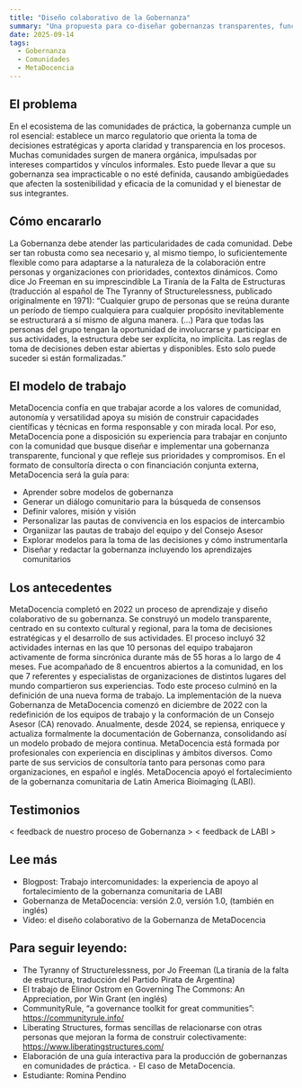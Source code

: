 ```yaml
---
title: "Diseño colaborativo de la Gobernanza"
summary: "Una propuesta para co-diseñar gobernanzas transparentes, funcionales y contextualizadas junto a la comunidad."
date: 2025-09-14
tags:
  - Gobernanza
  - Comunidades
  - MetaDocencia
---
```


## El problema
En el ecosistema de las comunidades de práctica, la gobernanza cumple un rol esencial: establece un marco regulatorio que orienta la toma de decisiones estratégicas y aporta claridad y transparencia en los procesos. 
Muchas comunidades surgen de manera orgánica, impulsadas por intereses compartidos y vínculos informales. Esto puede llevar a que su gobernanza sea impracticable o no esté definida, causando ambigüedades que afecten la sostenibilidad y eficacia de la comunidad y el bienestar de sus integrantes.

## Cómo encararlo
La Gobernanza debe atender las particularidades de cada comunidad. Debe ser tan robusta como sea necesario y, al mismo tiempo, lo suficientemente flexible como para adaptarse a la naturaleza de la colaboración entre personas y organizaciones con prioridades, contextos dinámicos.
Como dice Jo Freeman en su imprescindible La Tiranía de la Falta de Estructuras (traducción al español de The Tyranny of Structurelessness, publicado originalmente en 1971):
“Cualquier grupo de personas que se reúna durante un período de tiempo cualquiera para cualquier propósito inevitablemente se estructurará a sí mismo de alguna manera. (...) Para que todas las personas del grupo tengan la oportunidad de involucrarse y participar en sus actividades, la estructura debe ser explícita, no implícita. Las reglas de toma de decisiones deben estar abiertas y disponibles. Esto solo puede suceder si están formalizadas.”

## El modelo de trabajo
MetaDocencia confía en que trabajar acorde a los valores de comunidad, autonomía y versatilidad apoya su misión de construir capacidades científicas y técnicas en forma responsable y con mirada local. 
Por eso, MetaDocencia pone a disposición su experiencia para trabajar en conjunto con la comunidad que busque diseñar e implementar una gobernanza transparente, funcional y que refleje sus prioridades y compromisos. 
En el formato de consultoría directa o con financiación conjunta externa, MetaDocencia será la guía para:
- Aprender sobre modelos de gobernanza
- Generar un diálogo comunitario para la búsqueda de consensos
- Definir valores, misión y visión
- Personalizar las pautas de convivencia en los espacios de intercambio
- Organiizar las pautas de trabajo del equipo y del Consejo Asesor
- Explorar modelos para la toma de las decisiones y cómo instrumentarla
- Diseñar y redactar la gobernanza incluyendo los aprendizajes comunitarios

## Los antecedentes
MetaDocencia completó en 2022 un proceso de aprendizaje y diseño colaborativo de su gobernanza. Se construyó un modelo transparente, centrado en su contexto cultural y regional, para la toma de decisiones estratégicas y el desarrollo de sus actividades.
El proceso incluyó 32 actividades internas en las que 10 personas del equipo trabajaron activamente de forma sincrónica durante más de 55 horas a lo largo de 4 meses. Fue acompañado de 8 encuentros abiertos a la comunidad, en los que 7 referentes y especialistas de organizaciones de distintos lugares del mundo compartieron sus experiencias. Todo este proceso culminó en la definición de una nueva forma de trabajo. La implementación de la nueva Gobernanza de MetaDocencia comenzó en diciembre de 2022 con la redefinición de los equipos de trabajo y la conformación de un Consejo Asesor (CA) renovado. Anualmente, desde 2024, se repiensa, enriquece y actualiza formalmente la documentación de Gobernanza, consolidando así un modelo probado de mejora continua.
MetaDocencia está formada por profesionales con experiencia en disciplinas y ámbitos diversos. Como parte de sus servicios de consultoría tanto para personas como para organizaciones, en español e inglés. MetaDocencia apoyó el fortalecimiento de la gobernanza comunitaria de Latin America Bioimaging (LABI).

## Testimonios
< feedback de nuestro proceso de Gobernanza >
< feedback de LABI >

## Lee más
- Blogpost: Trabajo intercomunidades: la experiencia de apoyo al fortalecimiento de la gobernanza comunitaria de LABI
- Gobernanza de MetaDocencia: versión 2.0, versión 1.0, (también en inglés) 
- Video: el diseño colaborativo de la Gobernanza de MetaDocencia

## Para seguir leyendo:
- The Tyranny of Structurelessness, por Jo Freeman (La tiranía de la falta de estructura, traducción del Partido Pirata de Argentina)
- El trabajo de Elinor Ostrom en Governing The Commons: An Appreciation, por Win Grant (en inglés)
- CommunityRule, “a governance toolkit for great communities”: https://communityrule.info/ 
- Liberating Structures, formas sencillas de relacionarse con otras personas que mejoran la forma de construir colectivamente: https://www.liberatingstructures.com/ 
- Elaboración de una guía interactiva para la producción de gobernanzas en comunidades de práctica. - El caso de MetaDocencia.
- Estudiante: Romina Pendino
